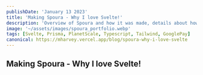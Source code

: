 ```yaml
---
publishDate: 'January 13 2023'
title: 'Making Spoura - Why I love Svelte!'
description: 'Overview of Spoura and how it was made, details about how svelte is a joy to work with.'
image: '~/assets/images/spoura_portfolio.webp'
tags: [Svelte, Prisma, PlanetScale, Typescript, Tailwind, GooglePay]
canonical: https://mharvey.vercel.app/blog/spoura-why-i-love-svelte
---
```


## Making Spoura - Why I love Svelte!